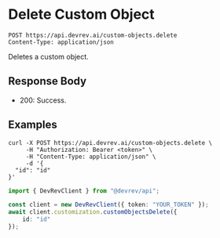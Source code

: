 # Delete Custom Object

```http
POST https://api.devrev.ai/custom-objects.delete
Content-Type: application/json
```

Deletes a custom object.



## Response Body

- 200: Success.

## Examples

```shell
curl -X POST https://api.devrev.ai/custom-objects.delete \
     -H "Authorization: Bearer <token>" \
     -H "Content-Type: application/json" \
     -d '{
  "id": "id"
}'
```

```typescript
import { DevRevClient } from "@devrev/api";

const client = new DevRevClient({ token: "YOUR_TOKEN" });
await client.customization.customObjectsDelete({
    id: "id"
});

```